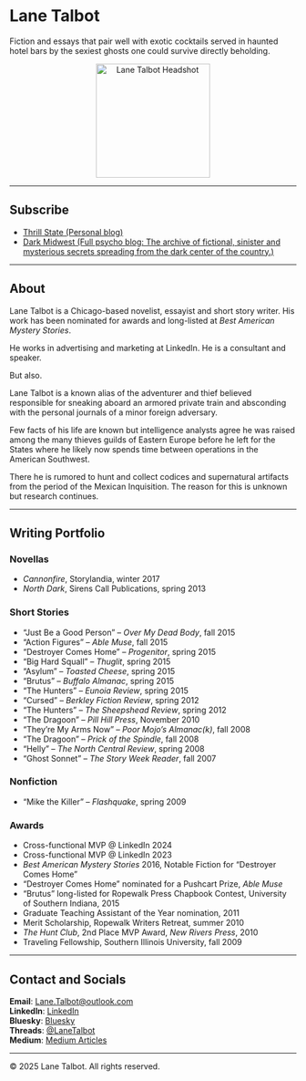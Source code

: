 # Lane Talbot
Fiction and essays that pair well with exotic cocktails served in haunted hotel bars by the sexiest ghosts one could survive directly beholding.
<p align="center">
  <img src="https://lanetalbot.github.io/Screenshot_5-4-2025_64959_lanetalbot.ghost.io.jpeg" width="200" alt="Lane Talbot Headshot">
</p>

---

## Subscribe

- [Thrill State (Personal blog)](https://thrillstate.substack.com)
- [Dark Midwest (Full psycho blog: The archive of fictional, sinister and mysterious secrets spreading from the dark center of the country.)](https://darkmidwest.substack.com)

---

## About

Lane Talbot is a Chicago-based novelist, essayist and short story writer. His work has been nominated for awards and long-listed at *Best American Mystery Stories*.

He works in advertising and marketing at LinkedIn. He is a consultant and speaker.

But also.

Lane Talbot is a known alias of the adventurer and thief believed responsible for sneaking aboard an armored private train and absconding with the personal journals of a minor foreign adversary.

Few facts of his life are known but intelligence analysts agree he was raised among the many thieves guilds of Eastern Europe before he left for the States where he likely now spends time between operations in the American Southwest.

There he is rumored to hunt and collect codices and supernatural artifacts from the period of the Mexican Inquisition. The reason for this is unknown but research continues.

---

## Writing Portfolio

### Novellas
- *Cannonfire*, Storylandia, winter 2017  
- *North Dark*, Sirens Call Publications, spring 2013

### Short Stories
- “Just Be a Good Person” – *Over My Dead Body*, fall 2015  
- “Action Figures” – *Able Muse*, fall 2015  
- “Destroyer Comes Home” – *Progenitor*, spring 2015  
- “Big Hard Squall” – *Thuglit*, spring 2015  
- “Asylum” – *Toasted Cheese*, spring 2015  
- “Brutus” – *Buffalo Almanac*, spring 2015  
- “The Hunters” – *Eunoia Review*, spring 2015  
- “Cursed” – *Berkley Fiction Review*, spring 2012  
- “The Hunters” – *The Sheepshead Review*, spring 2012  
- “The Dragoon” – *Pill Hill Press*, November 2010  
- “They’re My Arms Now” – *Poor Mojo’s Almanac(k)*, fall 2008  
- “The Dragoon” – *Prick of the Spindle*, fall 2008  
- “Helly” – *The North Central Review*, spring 2008  
- “Ghost Sonnet” – *The Story Week Reader*, fall 2007

### Nonfiction
- “Mike the Killer” – *Flashquake*, spring 2009

### Awards
- Cross-functional MVP @ LinkedIn 2024  
- Cross-functional MVP @ LinkedIn 2023  
- *Best American Mystery Stories* 2016, Notable Fiction for “Destroyer Comes Home”  
- “Destroyer Comes Home” nominated for a Pushcart Prize, *Able Muse*  
- “Brutus” long-listed for Ropewalk Press Chapbook Contest, University of Southern Indiana, 2015  
- Graduate Teaching Assistant of the Year nomination, 2011  
- Merit Scholarship, Ropewalk Writers Retreat, summer 2010  
- *The Hunt Club*, 2nd Place MVP Award, *New Rivers Press*, 2010  
- Traveling Fellowship, Southern Illinois University, fall 2009

---

## Contact and Socials

**Email**: Lane.Talbot@outlook.com  
**LinkedIn**: [LinkedIn](https://linkedin.com/in/lanetalbot)  
**Bluesky**: [Bluesky](https://bsky.app/profile/lanetalbot.bsky.social)  
**Threads**: [@LaneTalbot](https://www.threads.net/@lanetalbot)  
**Medium**: [Medium Articles](https://medium.com/@lanetalbot)

---

© 2025 Lane Talbot. All rights reserved.
